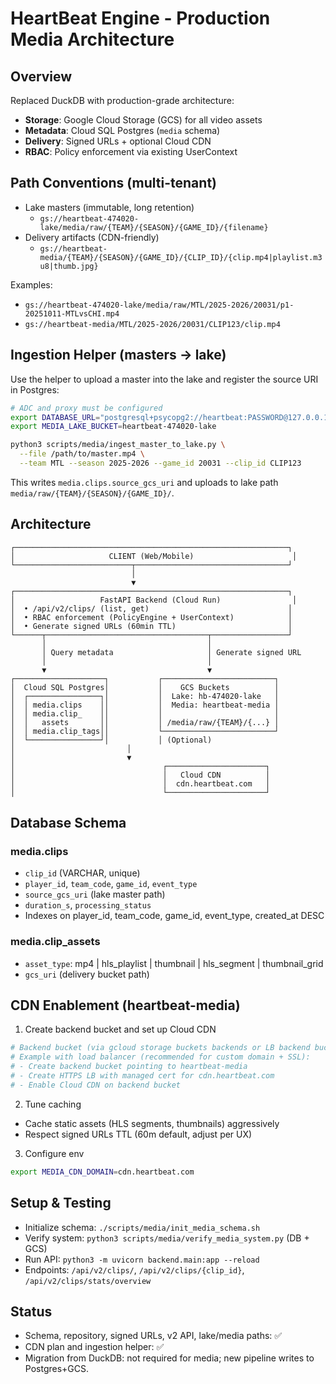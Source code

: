# HeartBeat Engine - Production Media Architecture

## Overview

Replaced DuckDB with production-grade architecture:
- **Storage**: Google Cloud Storage (GCS) for all video assets
- **Metadata**: Cloud SQL Postgres (`media` schema)
- **Delivery**: Signed URLs + optional Cloud CDN
- **RBAC**: Policy enforcement via existing UserContext

## Path Conventions (multi-tenant)

- Lake masters (immutable, long retention)
  - `gs://heartbeat-474020-lake/media/raw/{TEAM}/{SEASON}/{GAME_ID}/{filename}`
- Delivery artifacts (CDN-friendly)
  - `gs://heartbeat-media/{TEAM}/{SEASON}/{GAME_ID}/{CLIP_ID}/{clip.mp4|playlist.m3u8|thumb.jpg}`

Examples:
- `gs://heartbeat-474020-lake/media/raw/MTL/2025-2026/20031/p1-20251011-MTLvsCHI.mp4`
- `gs://heartbeat-media/MTL/2025-2026/20031/CLIP123/clip.mp4`

## Ingestion Helper (masters → lake)

Use the helper to upload a master into the lake and register the source URI in Postgres:

```bash
# ADC and proxy must be configured
export DATABASE_URL="postgresql+psycopg2://heartbeat:PASSWORD@127.0.0.1:5434/postgres"
export MEDIA_LAKE_BUCKET=heartbeat-474020-lake

python3 scripts/media/ingest_master_to_lake.py \
  --file /path/to/master.mp4 \
  --team MTL --season 2025-2026 --game_id 20031 --clip_id CLIP123
```

This writes `media.clips.source_gcs_uri` and uploads to lake path `media/raw/{TEAM}/{SEASON}/{GAME_ID}/`.

## Architecture

```
┌─────────────────────────────────────────────────────────────┐
│                     CLIENT (Web/Mobile)                      │
└──────────────────────────┬──────────────────────────────────┘
                           │
                           ▼
┌─────────────────────────────────────────────────────────────┐
│                   FastAPI Backend (Cloud Run)                │
│  • /api/v2/clips/ (list, get)                               │
│  • RBAC enforcement (PolicyEngine + UserContext)            │
│  • Generate signed URLs (60min TTL)                         │
└──────┬────────────────────────────────────┬─────────────────┘
       │                                    │
       │ Query metadata                     │ Generate signed URL
       │                                    │
       ▼                                    ▼
┌────────────────────┐           ┌─────────────────────────┐
│  Cloud SQL Postgres│           │    GCS Buckets          │
│  ┌────────────────┐│           │  Lake: hb-474020-lake   │
│  │ media.clips    ││           │  Media: heartbeat-media │
│  │ media.clip_    ││           │                         │
│  │   assets       ││           │ /media/raw/{TEAM}/{...} │
│  │ media.clip_tags││           └─────────────────────────┘
│  └────────────────┘│           │ (Optional)
│                         │
│                         ▼
│                                 ┌──────────────────────┐
│                                 │   Cloud CDN          │
│                                 │  cdn.heartbeat.com   │
│                                 └──────────────────────┘
```

## Database Schema

### media.clips
- `clip_id` (VARCHAR, unique)
- `player_id`, `team_code`, `game_id`, `event_type`
- `source_gcs_uri` (lake master path)
- `duration_s`, `processing_status`
- Indexes on player_id, team_code, game_id, event_type, created_at DESC

### media.clip_assets
- `asset_type`: mp4 | hls_playlist | thumbnail | hls_segment | thumbnail_grid
- `gcs_uri` (delivery bucket path)

## CDN Enablement (heartbeat-media)

1) Create backend bucket and set up Cloud CDN
```bash
# Backend bucket (via gcloud storage buckets backends or LB backend bucket)
# Example with load balancer (recommended for custom domain + SSL):
# - Create backend bucket pointing to heartbeat-media
# - Create HTTPS LB with managed cert for cdn.heartbeat.com
# - Enable Cloud CDN on backend bucket
```
2) Tune caching
- Cache static assets (HLS segments, thumbnails) aggressively
- Respect signed URLs TTL (60m default, adjust per UX)
3) Configure env
```bash
export MEDIA_CDN_DOMAIN=cdn.heartbeat.com
```

## Setup & Testing

- Initialize schema: `./scripts/media/init_media_schema.sh`
- Verify system: `python3 scripts/media/verify_media_system.py` (DB + GCS)
- Run API: `python3 -m uvicorn backend.main:app --reload`
- Endpoints: `/api/v2/clips/`, `/api/v2/clips/{clip_id}`, `/api/v2/clips/stats/overview`

## Status

- Schema, repository, signed URLs, v2 API, lake/media paths: ✅
- CDN plan and ingestion helper: ✅
- Migration from DuckDB: not required for media; new pipeline writes to Postgres+GCS.

